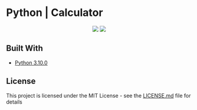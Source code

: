 # Python | Calculator

<p align="center">
  <a href="https://github.com/CodeHunter00/calculator/releases"><img src="https://img.shields.io/github/v/tag/CodeHunter00/calculator"></a>
  <a href="https://github.com/CodeHunter00/calculator"><img src="https://img.shields.io/github/license/CodeHunter00/calculator?color=critical&label=License"></a>
</p>

## Built With

* [Python 3.10.0](https://www.python.org/)

## License

This project is licensed under the MIT License - see the [LICENSE.md](LICENSE) file for details
